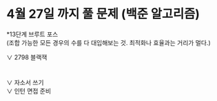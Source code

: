 # 4월 27일 까지 풀 문제 (백준 알고리즘)

*13단계 브루트 포스 <br>
(조합 가능한 모든 경우의 수를 다 대입해보는 것. 최적화나 효율과는 거리가 멀다.)

∨ 2798 블랙잭

#
∨ 자소서 쓰기 <br>
∨ 인턴 면접 준비
